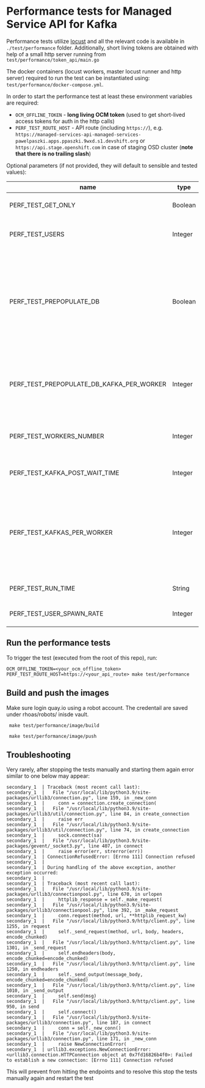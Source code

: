 # Performance tests for Managed Service API for Kafka

Performance tests utilize [locust](https://docs.locust.io/en/stable/api.html) and all the relevant code is available in `./test/performance` folder. Additionally, short living tokens are obtained with help of a small http server running from `test/performance/token_api/main.go`

The docker containers (locust workers, master locust runner and http server) required to run the test can be instantiated using: `test/performance/docker-compose.yml`. 

In order to start the performance test at least these environment variables are required:
- `OCM_OFFLINE_TOKEN` - **long living OCM token** (used to get short-lived access tokens for auth in the http calls)
- `PERF_TEST_ROUTE_HOST` - API route (including `https://`), e.g. `https://managed-services-api-managed-services-pawelpaszki.apps.ppaszki.9wxd.s1.devshift.org` or `https://api.stage.openshift.com` in case of staging OSD cluster (**note that there is no trailing slash**)

Optional parameters (if not provided, they will default to sensible and tested values):

| name                                      | type    | example                                       | description                                                                                                                                                                                                                                                                                |
|-------------------------------------------|---------|-----------------------------------------------|--------------------------------------------------------------------------------------------------------------------------------------------------------------------------------------------------------------------------------------------------------------------------------------------|
| PERF_TEST_GET_ONLY                        | Boolean | PERF_TEST_GET_ONLY=TRUE                       | If set to TRUE (by default), only GET endpoints will be attached                                                                                                                                                                                                                           |
| PERF_TEST_USERS                           | Integer | PERF_TEST_USERS=150                           | number of locust users per locust worker (more workers means more load can be sent)                                                                                                                                                                                                        |
| PERF_TEST_PREPOPULATE_DB                  | Boolean | PERF_TEST_PREPOPULATE_DB=FALSE                | when set to "TRUE", will pre-seed the database through the API (specified in PERF_TEST_ROUTE_HOST) by creating and then deleting kafka clusters.  **This param should be left out (by default set to "FALSE") when running against staging OSD cluster**. Must be either `TRUE` or `FALSE` |
| PERF_TEST_PREPOPULATE_DB_KAFKA_PER_WORKER | Integer | PERF_TEST_PREPOPULATE_DB_KAFKA_PER_WORKER=500 | number of kafkas to be injected into kafka_requests table per worker  **This param should be left out (by default set to "FALSE") when running against staging OSD cluster**                                                                                                               |
| PERF_TEST_WORKERS_NUMBER                  | Integer | PERF_TEST_WORKERS_NUMBER=25                  | number of locust workers (e.g. docker containers) created during the test (more workers means more load can be sent)                                                                                                                                                                       |
| PERF_TEST_KAFKA_POST_WAIT_TIME            | Integer | PERF_TEST_KAFKA_POST_WAIT_TIME=1              | wait time (in seconds) between creating kafkas by individual locust workers                                                                                                                                                                                                                |
| PERF_TEST_KAFKAS_PER_WORKER               | Integer | PERF_TEST_KAFKAS_PER_WORKER=0                 | number of kafkas created as a part of the performance test execution (per worker). If set to 0 - no kafkas will be created as a part of this test. These kafkas will be running for the most of the duration of the test and will be removed 90 seconds before the test completion                                                                         |
| PERF_TEST_RUN_TIME                        | String  | PERF_TEST_RUN_TIME=120m                       | runtime of the performance test. Must be in minutes                                                                                                                                                                                                                                        |
| PERF_TEST_USER_SPAWN_RATE                 | Integer | PERF_TEST_USER_SPAWN_RATE=1                   | The rate per second in which locust users are spawned

## Run the performance tests

To trigger the test (executed from the root of this repo), run:

```
OCM_OFFLINE_TOKEN=<your_ocm_offline_token> PERF_TEST_ROUTE_HOST=https://<your_api_route> make test/performance
```

## Build and push the images

Make sure login quay.io using a robot account. The credentail are saved under rhoas/robots/ inisde vault. 

```
 make test/performance/image/build 

 make test/performance/image/push
```

## Troubleshooting
Very rarely, after stopping the tests manually and starting them again error similar to one below may appear:

```
secondary_1  | Traceback (most recent call last):
secondary_1  |   File "/usr/local/lib/python3.9/site-packages/urllib3/connection.py", line 159, in _new_conn
secondary_1  |     conn = connection.create_connection(
secondary_1  |   File "/usr/local/lib/python3.9/site-packages/urllib3/util/connection.py", line 84, in create_connection
secondary_1  |     raise err
secondary_1  |   File "/usr/local/lib/python3.9/site-packages/urllib3/util/connection.py", line 74, in create_connection
secondary_1  |     sock.connect(sa)
secondary_1  |   File "/usr/local/lib/python3.9/site-packages/gevent/_socket3.py", line 407, in connect
secondary_1  |     raise error(err, strerror(err))
secondary_1  | ConnectionRefusedError: [Errno 111] Connection refused
secondary_1  | 
secondary_1  | During handling of the above exception, another exception occurred:
secondary_1  | 
secondary_1  | Traceback (most recent call last):
secondary_1  |   File "/usr/local/lib/python3.9/site-packages/urllib3/connectionpool.py", line 670, in urlopen
secondary_1  |     httplib_response = self._make_request(
secondary_1  |   File "/usr/local/lib/python3.9/site-packages/urllib3/connectionpool.py", line 392, in _make_request
secondary_1  |     conn.request(method, url, **httplib_request_kw)
secondary_1  |   File "/usr/local/lib/python3.9/http/client.py", line 1255, in request
secondary_1  |     self._send_request(method, url, body, headers, encode_chunked)
secondary_1  |   File "/usr/local/lib/python3.9/http/client.py", line 1301, in _send_request
secondary_1  |     self.endheaders(body, encode_chunked=encode_chunked)
secondary_1  |   File "/usr/local/lib/python3.9/http/client.py", line 1250, in endheaders
secondary_1  |     self._send_output(message_body, encode_chunked=encode_chunked)
secondary_1  |   File "/usr/local/lib/python3.9/http/client.py", line 1010, in _send_output
secondary_1  |     self.send(msg)
secondary_1  |   File "/usr/local/lib/python3.9/http/client.py", line 950, in send
secondary_1  |     self.connect()
secondary_1  |   File "/usr/local/lib/python3.9/site-packages/urllib3/connection.py", line 187, in connect
secondary_1  |     conn = self._new_conn()
secondary_1  |   File "/usr/local/lib/python3.9/site-packages/urllib3/connection.py", line 171, in _new_conn
secondary_1  |     raise NewConnectionError(
secondary_1  | urllib3.exceptions.NewConnectionError: <urllib3.connection.HTTPConnection object at 0x7fd16826b4f0>: Failed to establish a new connection: [Errno 111] Connection refused
```

This will prevent from hitting the endpoints and to resolve this stop the tests manually again and restart the test
